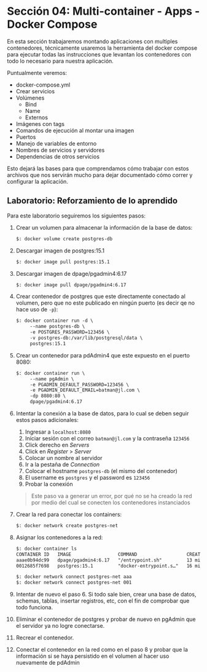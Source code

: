 # Sección 04: Multi-container - Apps - Docker Compose

En esta sección trabajaremos montando aplicaciones con multiples contenedores, técnicamente usaremos la herramienta del docker compose para ejecutar todas las instrucciones que levantan los contenedores con todo lo necesario para nuestra aplicación.

Puntualmente veremos:

- docker-compose.yml
- Crear servicios
- Volúmenes
  - Bind
  - Name
  - Externos
- Imágenes con tags
- Comandos de ejecución al montar una imagen
- Puertos
- Manejo de variables de entorno
- Nombres de servicios y servidores
- Dependencias de otros servicios

Esto dejará las bases para que comprendamos cómo trabajar con estos archivos que nos servirán mucho para dejar documentado cómo correr y configurar la aplicación.

## Laboratorio: Reforzamiento de lo aprendido

Para este laboratorio seguiremos los siguientes pasos:

1. Crear un volumen para almacenar la información de la base de datos:

   ```txt
   $: docker volume create postgres-db
   ```

2. Descargar imagen de postgres:15.1

   ```txt
   $: docker image pull postgres:15.1
   ```

3. Descargar imagen de dpage/pgadmin4:6.17
  
   ```txt
   $: docker image pull dpage/pgadmin4:6.17
   ```

4. Crear contenedor de postgres que este directamente conectado al volumen, pero que no este publicado en ningún puerto (es decir qe no hace uso de `-p`):

   ```txt
   $: docker container run -d \
        --name postgres-db \
        -e POSTGRES_PASSWORD=123456 \
        -v postgres-db:/var/lib/postgresql/data \
        postgres:15.1
   ```

5. Crear un contenedor para pdAdmin4 que este expuesto en el puerto 8080:

   ```txt
   $: docker container run \
        --name pgAdmin \
        -e PGADMIN_DEFAULT_PASSWORD=123456 \
        -e PGADMIN_DEFAULT_EMAIL=batman@jl.com \
        -dp 8080:80 \
        dpage/pgadmin4:6.17
   ```

6. Intentar la conexión a la base de datos, para lo cual se deben seguir estos pasos adicionales:

   1. Ingresar a `localhost:8080`
   2. Iniciar sesión con el correo `batman@jl.com` y la contraseña `123456`
   3. Click derecho en *Servers*
   4. Click en *Register* > *Server*
   5. Colocar un nombre al servidor
   6. Ir a la pestaña de *Connection*
   7. Colocar el hostname `postgres-db` (el mismo del contenedor)
   8. El username es `postgres` y el password es `123456`
   9. Probar la conexión

   > Este paso va a generar un error, por qué no se ha creado la red por medio del cual se conecten los contenedores instanciados

7. Crear la red para conectar los containers:

   ```txt
   $: docker network create postgres-net
   ```

8. Asignar los contenedores a la red:

   ```txt
   $: docker container ls
   CONTAINER ID   IMAGE                 COMMAND                  CREATED          STATUS          PORTS                           NAMES
   aaae0b94dc99   dpage/pgadmin4:6.17   "/entrypoint.sh"         13 minutes ago   Up 13 minutes   443/tcp, 0.0.0.0:8080->80/tcp   pgAdmin
   0012685f7698   postgres:15.1         "docker-entrypoint.s…"   16 minutes ago   Up 16 minutes   5432/tcp

   $: docker network connect postgres-net aaa
   $: docker network connect postgres-net 001 
   ```

9. Intentar de nuevo el paso 6. Si todo sale bien, crear una base de datos, schemas, tablas, insertar registros, etc, con el fin de comprobar que todo funciona.
10. Eliminar el contenedor de postgres y probar de nuevo en pgAdmin que el servidor ya no logre conectarse.
11. Recrear el contenedor.
12. Conectar el contenedor en la red como en el paso 8 y probar que la información si se haya persistido en el volumen al hacer uso nuevamente de pdAdmin
